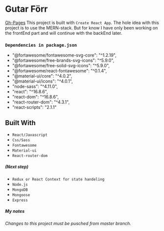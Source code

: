 # Gutar Förr 
[Gh-Pages](https://wongprom.github.io/gutar/)
This project is built with `Create React App`. The hole idea with this project is to use the MERN-stack. But for know I have only been working on the frontEnd part and will continue with the backEnd later.

<!-- ## Getting Started
These instructions will get you a copy of the project up and running on your local machine for development and testing purposes. See deployment for notes on how to deploy the project on a live system. -->

### `Dependencies in package.json`
* "@fortawesome/fontawesome-svg-core": "^1.2.19",
* "@fortawesome/free-brands-svg-icons": "^5.9.0",
* "@fortawesome/free-solid-svg-icons": "^5.9.0",
* "@fortawesome/react-fontawesome": "^0.1.4",
* "@material-ui/core": "^4.0.2",
* "@material-ui/icons": "^4.0.1",
* "node-sass": "^4.11.0",
* "react": "^16.8.6",
* "react-dom": "^16.8.6",
* "react-router-dom": "^4.3.1",
* "react-scripts": "2.1.1"

## Built With
* `React/Javascript`
* `Css/Sass`
* `Fontawesome`
* `Material-ui`
* `React-router-dom`
##### (Next step)
* `Redux or React Context for state handeling`
* `Node.js`
* `MongoDB`
* `Mongoose`
* `Express`


##### My notes
###### Changes to this project must be pusched from master branch.


